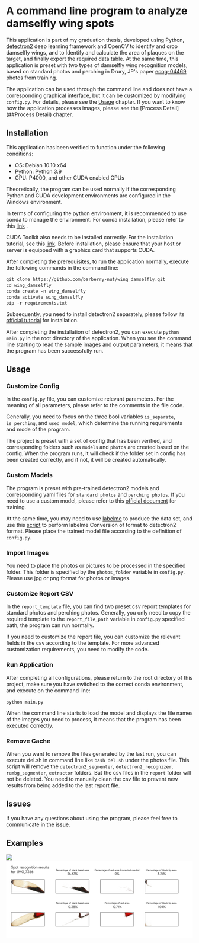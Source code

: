 # A command line program to analyze damselfly wing spots

This application is part of my graduation thesis, developed using Python, [detectron2](https://github.com/facebookresearch/detectron2) deep learning framework and OpenCV to identify and crop damselfly wings, and to Identify and calculate the area of plaques on the target, and finally export the required data table. At the same time, this application is preset with two types of damselfly wing recognition models, based on standard photos and perching in Drury, JP's paper [ecog-04469](https://www.ecography.org/appendix/ecog-04469) photos from training.

The application can be used through the command line and does not have a corresponding graphical interface, but it can be customized by modifying `config.py`. For details, please see the [Usage](##Usage) chapter. If you want to know how the application processes images, please see the [Process Detail](##Process Detail) chapter.

## Installation

This application has been verified to function under the following conditions:
- OS: Debian 10.10 x64
- Python: Python 3.9
- GPU: P4000, and other CUDA enabled GPUs

Theoretically, the program can be used normally if the corresponding Python and CUDA development environments are configured in the Windows environment.

In terms of configuring the python environment, it is recommended to use conda to manage the environment. For conda installation, please refer to this [link](https://docs.conda.io/projects/conda/en/latest/user-guide/install/linux.html) .

CUDA Toolkit also needs to be installed correctly. For the installation tutorial, see this [link](https://developer.nvidia.com/cuda-downloads). Before installation, please ensure that your host or server is equipped with a graphics card that supports CUDA.

After completing the prerequisites, to run the application normally, execute the following commands in the command line:

```shell
git clone https://github.com/barberry-nut/wing_damselfly.git
cd wing_damselfly
conda create -n wing_damselfly
conda activate wing_damselfly
pip -r requirements.txt
```

Subsequently, you need to install detectron2 separately, please follow its [official tutorial](https://github.com/facebookresearch/detectron2/blob/main/INSTALL.md) for installation.

After completing the installation of detectron2, you can execute `python main.py` in the root directory of the application. When you see the command line starting to read the sample images and output parameters, it means that the program has been successfully run.

## Usage

### Customize Config

In the `config.py` file, you can customize relevant parameters. For the meaning of all parameters, please refer to the comments in the file code.

Generally, you need to focus on the three bool variables `is_separate`, `is_perching`, and `used_model`, which determine the running requirements and mode of the program.

The project is preset with a set of config that has been verified, and corresponding folders such as `models` and `photos` are created based on the config. When the program runs, it will check if the folder set in config has been created correctly, and if not, it will be created automatically.

### Custom Models

The program is preset with pre-trained detectron2 models and corresponding yaml files for `standard photos` and `perching photos`. If you need to use a custom model, please refer to this [official document](https://detectron2.readthedocs.io/en/latest/tutorials/getting_started.html) for training.

At the same time, you may need to use [labelme](https://github.com/wkentaro/labelme) to produce the data set, and use this [script](https://github.com/INF800/labelme_to_detectron2) to perform labelme Conversion of format to detectron2 format. Please place the trained model file according to the definition of `config.py`.

### Import Images

You need to place the photos or pictures to be processed in the specified folder. This folder is specified by the `photos_folder` variable in `config.py`. Please use jpg or png format for photos or images.

### Customize Report CSV

In the `report_template` file, you can find two preset csv report templates for standard photos and perching photos. Generally, you only need to copy the required template to the `report_file_path` variable in `config.py` specified path, the program can run normally.

If you need to customize the report file, you can customize the relevant fields in the csv according to the template. For more advanced customization requirements, you need to modify the code.

### Run Application

After completing all configurations, please return to the root directory of this project, make sure you have switched to the correct conda environment, and execute on the command line:

```
python main.py
```

When the command line starts to load the model and displays the file names of the images you need to process, it means that the program has been executed correctly.

### Remove Cache

When you want to remove the files generated by the last run, you can execute del.sh in command line like `bash del.sh` under the photos file. This script will remove the `detectron2_segmenter`, `detectron2_recognizer`, `rembg_segmenter`, `extractor` folders. But the csv files in the `report` folder will not be deleted. You need to manually clean the csv file to prevent new results from being added to the last report file.

## Issues

If you have any questions about using the program, please feel free to communicate in the issue.

## Examples

![](./examples/recognizer_output.png)
![](./examples/wing_spot_report_7366.png)